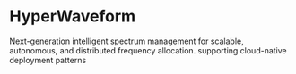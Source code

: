 # HyperWaveform
Next-generation intelligent spectrum management for scalable, autonomous, and distributed frequency allocation. supporting cloud-native deployment patterns
